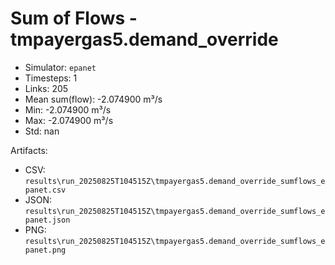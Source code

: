 # Sum of Flows - tmpayergas5.demand_override

- Simulator: `epanet`
- Timesteps: 1
- Links: 205
- Mean sum(flow): -2.074900 m³/s
- Min: -2.074900 m³/s
- Max: -2.074900 m³/s
- Std: nan

Artifacts:
- CSV: `results\run_20250825T104515Z\tmpayergas5.demand_override_sumflows_epanet.csv`
- JSON: `results\run_20250825T104515Z\tmpayergas5.demand_override_sumflows_epanet.json`
- PNG: `results\run_20250825T104515Z\tmpayergas5.demand_override_sumflows_epanet.png`